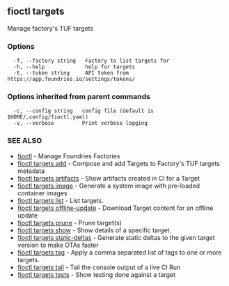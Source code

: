 ## fioctl targets

Manage factory's TUF targets

### Options

```
  -f, --factory string   Factory to list targets for
  -h, --help             help for targets
  -t, --token string     API token from https://app.foundries.io/settings/tokens/
```

### Options inherited from parent commands

```
  -c, --config string   config file (default is $HOME/.config/fioctl.yaml)
  -v, --verbose         Print verbose logging
```

### SEE ALSO

* [fioctl](fioctl.md)	 - Manage Foundries Factories
* [fioctl targets add](fioctl_targets_add.md)	 - Compose and add Targets to Factory's  TUF targets metadata
* [fioctl targets artifacts](fioctl_targets_artifacts.md)	 - Show artifacts created in CI for a Target
* [fioctl targets image](fioctl_targets_image.md)	 - Generate a system image with pre-loaded container images
* [fioctl targets list](fioctl_targets_list.md)	 - List targets.
* [fioctl targets offline-update](fioctl_targets_offline-update.md)	 - Download Target content for an offline update
* [fioctl targets prune](fioctl_targets_prune.md)	 - Prune target(s)
* [fioctl targets show](fioctl_targets_show.md)	 - Show details of a specific target.
* [fioctl targets static-deltas](fioctl_targets_static-deltas.md)	 - Generate static deltas to the given target version to make OTAs faster
* [fioctl targets tag](fioctl_targets_tag.md)	 - Apply a comma separated list of tags to one or more targets.
* [fioctl targets tail](fioctl_targets_tail.md)	 - Tail the console output of a live CI Run
* [fioctl targets tests](fioctl_targets_tests.md)	 - Show testing done against a target

